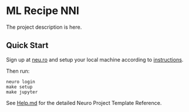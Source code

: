 # ML Recipe NNI

The project description is here.

## Quick Start

Sign up at [neu.ro](https://neu.ro) and setup your local machine according to [instructions](https://neu.ro/docs).
 
Then run:

```shell
neuro login
make setup
make jupyter
```

See [Help.md](HELP.md) for the detailed Neuro Project Template Reference.
